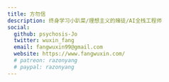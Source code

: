 ```yaml
---
title: 方勿信
description: 终身学习小趴菜/理想主义的赌徒/AI全栈工程师
social:
  github: psychosis-Jo
  twitter: wuxin_fang
  email: fangwuxin99@gmail.com
  website: https://www.fangwuxin.com/
  # patreon: razonyang
  # paypal: razonyang
---
```

